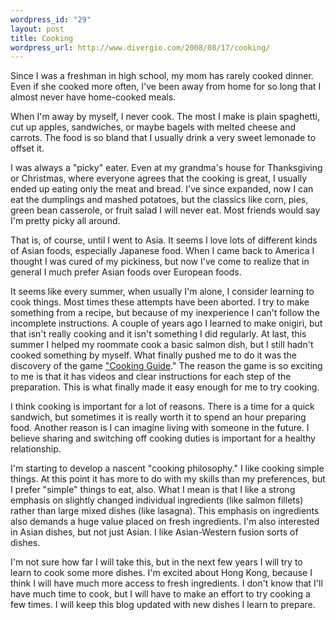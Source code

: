 ```yaml
--- 
wordpress_id: "29"
layout: post
title: Cooking
wordpress_url: http://www.divergio.com/2008/08/17/cooking/
---
```

Since I was a freshman in high school, my mom has rarely cooked dinner. Even if she cooked more often, I've been away from home for so long that I almost never have home-cooked meals.
<!--more-->
When I'm away by myself, I never cook. The most I make is plain spaghetti, cut up apples, sandwiches, or maybe bagels with melted cheese and carrots. The food is so bland that I usually drink a very sweet lemonade to offset it.

I was always a "picky" eater. Even at my grandma's house for Thanksgiving or Christmas, where everyone agrees that the cooking is great, I usually ended up eating only the meat and bread. I've since expanded, now I can eat the dumplings and mashed potatoes, but the classics like corn, pies, green bean casserole, or fruit salad I will never eat.  Most friends would say I'm pretty picky all around.

That is, of course, until I went to Asia. It seems I love lots of different kinds of Asian foods, especially Japanese food. When I came back to America I thought I was cured of my pickiness, but now I've come to realize that in general I much prefer Asian foods over European foods.

It seems like every summer, when usually I'm alone, I consider learning to cook things. Most times these attempts have been aborted. I try to make something from a recipe, but because of my inexperience I can't follow the incomplete instructions. A couple of years ago I learned to make onigiri, but that isn't really cooking and it isn't something I did regularly.  At last, this summer I helped my roommate cook a basic salmon dish, but I still hadn't cooked something by myself.  What finally pushed me to do it was the discovery of the game <a href="http://www.dsfanboy.com/2008/06/16/cooking-guide-caters-to-the-hungry-and-the-fussy/">"Cooking Guide</a>."  The reason the game is so exciting to me is that it has videos and clear instructions for each step of the preparation. This is what finally made it easy enough for me to try cooking.

I think cooking is important for a lot of reasons. There is a time for a quick sandwich, but sometimes it is really worth it to spend an hour preparing food. Another reason is I can imagine living with someone in the future. I believe sharing and switching off cooking duties is important for a healthy relationship.

I'm starting to develop a nascent "cooking philosophy."  I like cooking simple things. At this point it has more to do with my skills than my preferences, but I prefer "simple" things to eat, also. What I mean is that I like a strong emphasis on slightly changed individual ingredients (like salmon fillets) rather than large mixed dishes (like lasagna). This emphasis on ingredients also demands a huge value placed on fresh ingredients. I'm also interested in Asian dishes, but not just Asian. I like Asian-Western fusion sorts of dishes.

I'm not sure how far I will take this, but in the next few years I will try to learn to cook some more dishes. I'm excited about Hong Kong, because I think I will have much more access to fresh ingredients. I don't know that I'll have much time to cook, but I will have to make an effort to try cooking a few times.  I will keep this blog updated with new dishes I learn to prepare.
